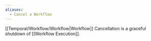 ```yaml
---
aliases:
  - Cancel a Workflow
---
```

[[Temporal/Workflow/Workflow|Workflow]] Cancellation is a graceful shutdown of [[Workflow Execution]].
